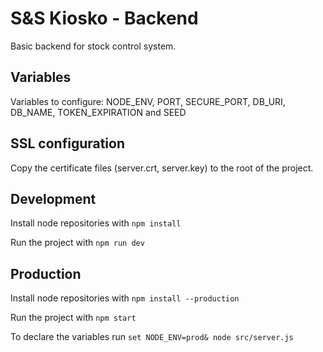 # S&S Kiosko - Backend

Basic backend for stock control system.

## Variables

Variables to configure: NODE_ENV, PORT, SECURE_PORT, DB_URI, DB_NAME, TOKEN_EXPIRATION and SEED

## SSL configuration

Copy the certificate files (server.crt, server.key) to the root of the project.

## Development

Install node repositories with `npm install`

Run the project with `npm run dev`

## Production

Install node repositories with `npm install --production`

Run the project with `npm start`

To declare the variables run `set NODE_ENV=prod& node src/server.js`